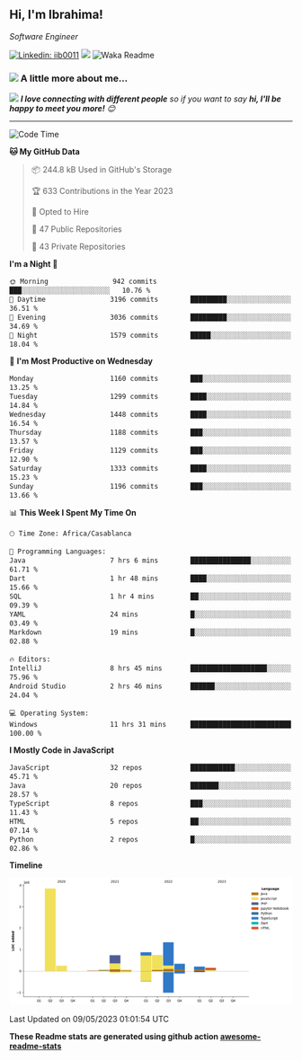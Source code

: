 <h2>Hi, I'm Ibrahima! </h2>
<p><em>Software Engineer 
</em></p>


[![Linkedin: iib0011](https://img.shields.io/badge/-iib0011-blue?style=flat-square&logo=Linkedin&logoColor=white&link=https://www.linkedin.com/in/iib0011/)](https://www.linkedin.com/in/iib0011/)
![](https://visitor-badge.glitch.me/badge?page_id=iib0011)
![Waka Readme](https://github.com/iib0011/iib0011/workflows/Waka%20Readme/badge.svg)


### <img src="https://media.giphy.com/media/VgCDAzcKvsR6OM0uWg/giphy.gif" width="50"> A little more about me...  


<img src="https://media.giphy.com/media/LnQjpWaON8nhr21vNW/giphy.gif" width="60"> <em><b>I love connecting with different people</b> so if you want to say <b>hi, I'll be happy to meet you more!</b> 😊</em>

---
<!--START_SECTION:waka-->
![Code Time](http://img.shields.io/badge/Code%20Time-2%2C041%20hrs%2052%20mins-blue)

**🐱 My GitHub Data** 

> 📦 244.8 kB Used in GitHub's Storage 
 > 
> 🏆 633 Contributions in the Year 2023
 > 
> 💼 Opted to Hire
 > 
> 📜 47 Public Repositories 
 > 
> 🔑 43 Private Repositories 
 > 
**I'm a Night 🦉** 

```text
🌞 Morning                942 commits         ███░░░░░░░░░░░░░░░░░░░░░░   10.76 % 
🌆 Daytime                3196 commits        █████████░░░░░░░░░░░░░░░░   36.51 % 
🌃 Evening                3036 commits        █████████░░░░░░░░░░░░░░░░   34.69 % 
🌙 Night                  1579 commits        █████░░░░░░░░░░░░░░░░░░░░   18.04 % 
```
📅 **I'm Most Productive on Wednesday** 

```text
Monday                   1160 commits        ███░░░░░░░░░░░░░░░░░░░░░░   13.25 % 
Tuesday                  1299 commits        ████░░░░░░░░░░░░░░░░░░░░░   14.84 % 
Wednesday                1448 commits        ████░░░░░░░░░░░░░░░░░░░░░   16.54 % 
Thursday                 1188 commits        ███░░░░░░░░░░░░░░░░░░░░░░   13.57 % 
Friday                   1129 commits        ███░░░░░░░░░░░░░░░░░░░░░░   12.90 % 
Saturday                 1333 commits        ████░░░░░░░░░░░░░░░░░░░░░   15.23 % 
Sunday                   1196 commits        ███░░░░░░░░░░░░░░░░░░░░░░   13.66 % 
```


📊 **This Week I Spent My Time On** 

```text
🕑︎ Time Zone: Africa/Casablanca

💬 Programming Languages: 
Java                     7 hrs 6 mins        ███████████████░░░░░░░░░░   61.71 % 
Dart                     1 hr 48 mins        ████░░░░░░░░░░░░░░░░░░░░░   15.66 % 
SQL                      1 hr 4 mins         ██░░░░░░░░░░░░░░░░░░░░░░░   09.39 % 
YAML                     24 mins             █░░░░░░░░░░░░░░░░░░░░░░░░   03.49 % 
Markdown                 19 mins             █░░░░░░░░░░░░░░░░░░░░░░░░   02.88 % 

🔥 Editors: 
IntelliJ                 8 hrs 45 mins       ███████████████████░░░░░░   75.96 % 
Android Studio           2 hrs 46 mins       ██████░░░░░░░░░░░░░░░░░░░   24.04 % 

💻 Operating System: 
Windows                  11 hrs 31 mins      █████████████████████████   100.00 % 
```

**I Mostly Code in JavaScript** 

```text
JavaScript               32 repos            ███████████░░░░░░░░░░░░░░   45.71 % 
Java                     20 repos            ███████░░░░░░░░░░░░░░░░░░   28.57 % 
TypeScript               8 repos             ███░░░░░░░░░░░░░░░░░░░░░░   11.43 % 
HTML                     5 repos             ██░░░░░░░░░░░░░░░░░░░░░░░   07.14 % 
Python                   2 repos             █░░░░░░░░░░░░░░░░░░░░░░░░   02.86 % 
```



**Timeline**

![Lines of Code chart](https://raw.githubusercontent.com/iib0011/iib0011/master/assets/bar_graph.png)


 Last Updated on 09/05/2023 01:01:54 UTC
<!--END_SECTION:waka-->

**These Readme stats are generated using github action [awesome-readme-stats](https://github.com/iib0011/waka-readme-stats)**
